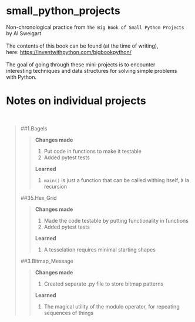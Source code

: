 # small_python_projects
Non-chronological practice from `The Big Book of Small Python Projects`<br>
by Al Sweigart.
<br>
<br>
The contents of this book can be found (at the time of writing),<br>
here: <https://inventwithpython.com/bigbookpython/>
<br>
<br>
The goal of going through these mini-projects is to encounter<br>
interesting techniques and data structures for solving simple problems<br>
with Python.
<br>

# Notes on individual projects
<br>

>##1.Bagels
>>**Changes made**
>>1. Put code in functions to make it testable
>>2. Added pytest tests
>>
>>**Learned**
>>1. `main()` is just a function that can be called withing itself, à la recursion
>
>##35.Hex_Grid
>>**Changes made**
>>1. Made the code testable by putting functionality in functions
>>2. Added pytest tests
>>
>>**Learned**
>>1. A tesselation requires minimal starting shapes
> 
>##3.Bitmap_Message
>>**Changes made**
>>1. Created separate .py file to store bitmap patterns
>>
>>**Learned**
>>1. The magical utility of the modulo operator, for repeating sequences of things
>